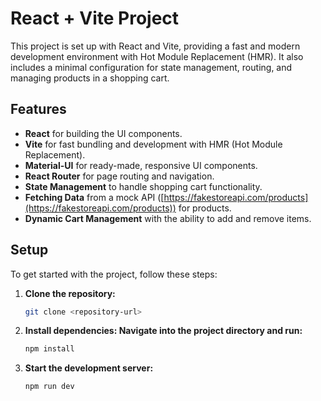 # React + Vite Project

This project is set up with React and Vite, providing a fast and modern development environment with Hot Module Replacement (HMR). It also includes a minimal configuration for state management, routing, and managing products in a shopping cart.

## Features

- **React** for building the UI components.
- **Vite** for fast bundling and development with HMR (Hot Module Replacement).
- **Material-UI** for ready-made, responsive UI components.
- **React Router** for page routing and navigation.
- **State Management** to handle shopping cart functionality.
- **Fetching Data** from a mock API ([https://fakestoreapi.com/products](https://fakestoreapi.com/products)) for products.
- **Dynamic Cart Management** with the ability to add and remove items.

## Setup

To get started with the project, follow these steps:

1. **Clone the repository:**
   ```bash
   git clone <repository-url>

2. **Install dependencies: Navigate into the project directory and run:**
   ```bash
   npm install

3. **Start the development server:**
   ```bash
   npm run dev
